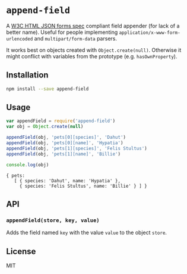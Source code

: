 # `append-field`

A [W3C HTML JSON forms spec](http://www.w3.org/TR/html-json-forms/) compliant
field appender (for lack of a better name). Useful for people implementing
`application/x-www-form-urlencoded` and `multipart/form-data` parsers.

It works best on objects created with `Object.create(null)`. Otherwise it might
conflict with variables from the prototype (e.g. `hasOwnProperty`).

## Installation

```sh
npm install --save append-field
```

## Usage

```javascript
var appendField = require('append-field')
var obj = Object.create(null)

appendField(obj, 'pets[0][species]', 'Dahut')
appendField(obj, 'pets[0][name]', 'Hypatia')
appendField(obj, 'pets[1][species]', 'Felis Stultus')
appendField(obj, 'pets[1][name]', 'Billie')

console.log(obj)
```

```text
{ pets:
   [ { species: 'Dahut', name: 'Hypatia' },
     { species: 'Felis Stultus', name: 'Billie' } ] }
```

## API

### `appendField(store, key, value)`

Adds the field named `key` with the value `value` to the object `store`.

## License

MIT
